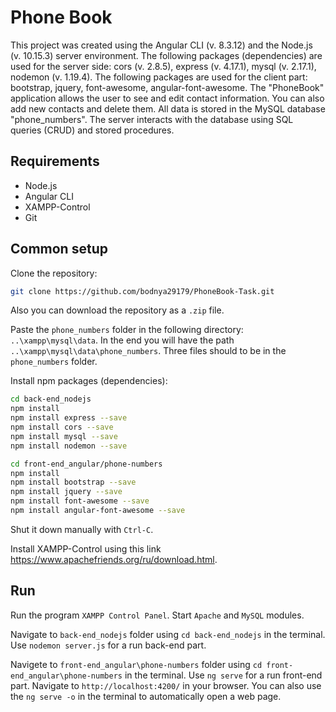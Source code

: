 # Phone Book
This project was created using the Angular CLI (v. 8.3.12) and the Node.js (v. 10.15.3) server environment. The following packages (dependencies) are used for the server side: cors (v. 2.8.5), express (v. 4.17.1), mysql (v. 2.17.1), nodemon (v. 1.19.4). The following packages are used for the client part: bootstrap, jquery, font-awesome, angular-font-awesome.
The "PhoneBook" application allows the user to see and edit contact information. You can also add new contacts and delete them. All data is stored in the MySQL database "phone_numbers". The server interacts with the database using SQL queries (CRUD) and stored procedures.

## Requirements

* Node.js
* Angular CLI
* XAMPP-Control
* Git

## Common setup

Clone the repository:

```bash
git clone https://github.com/bodnya29179/PhoneBook-Task.git
```
Also you can download the repository as a `.zip` file.

Paste the `phone_numbers` folder in the following directory: `..\xampp\mysql\data`. In the end you will have the path `..\xampp\mysql\data\phone_numbers`. Three files should to be in the `phone_numbers` folder.

Install npm packages (dependencies):

```bash
cd back-end_nodejs
npm install
npm install express --save
npm install cors --save
npm install mysql --save
npm install nodemon --save
```

```bash
cd front-end_angular/phone-numbers
npm install
npm install bootstrap --save
npm install jquery --save
npm install font-awesome --save
npm install angular-font-awesome --save
```

Shut it down manually with `Ctrl-C`.

Install XAMPP-Control using this link https://www.apachefriends.org/ru/download.html.

## Run

Run the program `XAMPP Control Panel`. Start `Apache` and `MySQL` modules.

Navigate to `back-end_nodejs` folder using `cd back-end_nodejs` in the terminal. Use `nodemon server.js` for a run back-end part.

Navigete to `front-end_angular\phone-numbers` folder using `cd front-end_angular\phone-numbers` in the terminal. Use `ng serve` for a run front-end part. Navigate to `http://localhost:4200/` in your browser. You can also use the `ng serve -o` in the terminal to automatically open a web page.